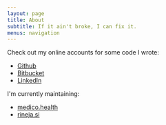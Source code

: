 ```yaml
---
layout: page
title: About
subtitle: If it ain't broke, I can fix it.
menus: navigation
---
```

Check out my online accounts for some code I wrote:
* [Github](https://github.com/tristaan)
* [Bitbucket](https://bitbucket.org/Tristan_)
* [LinkedIn](https://www.linkedin.com/in/tristan-%C5%A1neider-66b859158/)

I'm currently maintaining:
* [medico.health](https://beta.medico.health)
* [rineja.si](https://www.rineja.si)
